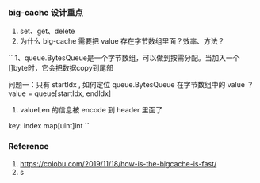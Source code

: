 ### big-cache 设计重点
1. set、get、delete 
2. 为什么 big-cache 需要把 value 存在字节数组里面？效率、方法？

``
1、queue.BytesQueue是一个字节数组，可以做到按需分配。当加入一个[]byte时，它会把数据copy到尾部

问题一：只有 startIdx , 如何定位 queue.BytesQueue 在字节数组中的 value ？
value = queue[startIdx, endIdx]
1. valueLen 的信息被 encode 到 header 里面了

key: index 
map[uint]int
``



### Reference 
1. https://colobu.com/2019/11/18/how-is-the-bigcache-is-fast/
2. s
